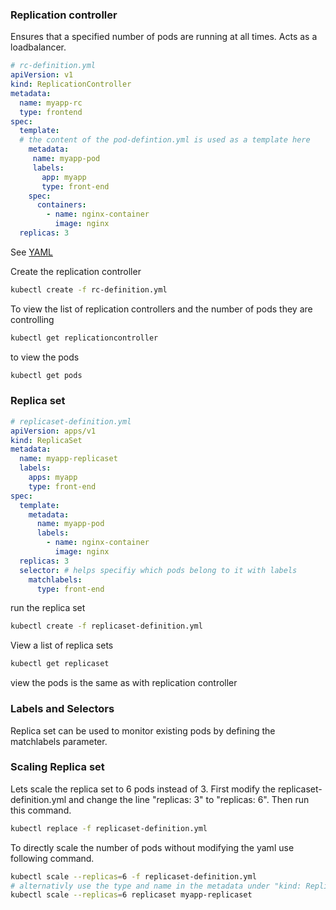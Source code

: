### Replication controller
Ensures that a specified number of pods are running at all times. Acts as a loadbalancer.
```yaml
# rc-definition.yml
apiVersion: v1
kind: ReplicationController
metadata:
  name: myapp-rc
  type: frontend
spec:
  template:
  # the content of the pod-defintion.yml is used as a template here
    metadata:
     name: myapp-pod
     labels:
       app: myapp
       type: front-end
    spec:
      containers:
        - name: nginx-container
          image: nginx
  replicas: 3
```
See [YAML](VauB/Introduction-Kubernetes/Kubernetes/YAML.md)

Create the replication controller
```bash
kubectl create -f rc-definition.yml
```

To view the list of replication controllers and the number of pods they are controlling
```bash
kubectl get replicationcontroller
```

to view the pods
```bash
kubectl get pods
```

### Replica set
```yaml
# replicaset-definition.yml
apiVersion: apps/v1
kind: ReplicaSet
metadata:
  name: myapp-replicaset
  labels:
    apps: myapp
    type: front-end
spec:
  template:
    metadata:
      name: myapp-pod
      labels:
        - name: nginx-container
          image: nginx
  replicas: 3
  selector: # helps specifiy which pods belong to it with labels
    matchlabels:
      type: front-end
```
 
 run the replica set
```bash
kubectl create -f replicaset-definition.yml
```

View a list of replica sets
```bash
kubectl get replicaset
```

view the pods is the same as with replication controller

### Labels and Selectors
Replica set can be used to monitor existing pods by defining the matchlabels parameter.

### Scaling Replica set
Lets scale the replica set to 6 pods instead of 3. First modify the replicaset-definition.yml and change the line "replicas: 3" to "replicas: 6". Then run this command.
```bash
kubectl replace -f replicaset-definition.yml
```

To directly scale the number of pods without modifying the yaml use following command.
```bash
kubectl scale --replicas=6 -f replicaset-definition.yml
# alternativly use the type and name in the metadata under "kind: ReplicaSet"
kubectl scale --replicas=6 replicaset myapp-replicaset
```